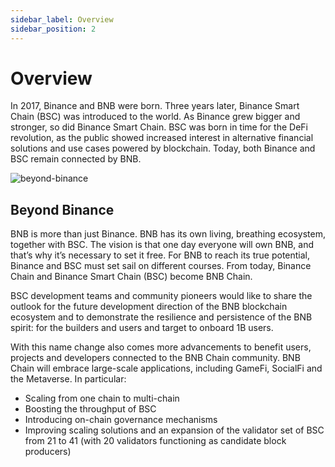 ```yaml
---
sidebar_label: Overview
sidebar_position: 2
---
```

# Overview
In 2017, Binance and BNB were born. Three years later, Binance Smart Chain (BSC) was introduced to the world.  As Binance grew bigger and stronger, so did Binance Smart Chain.  BSC was born in time for the DeFi revolution, as the public showed increased interest in alternative financial solutions and use cases powered by blockchain. Today, both Binance and BSC remain connected by BNB.

![beyond-binance](https://public.bnbstatic.com/image/cms/blog/20220215/dde5a744-2e11-4a58-bf71-34a29786d777.jpg)

## Beyond Binance
BNB is more than just Binance. BNB has its own living, breathing ecosystem, together with BSC. The vision is that one day everyone will own BNB, and that’s why it’s necessary to set it free. For BNB to reach its true potential, Binance and BSC must set sail on different courses. From today, Binance Chain and Binance Smart Chain (BSC) become BNB Chain.

BSC development teams and community pioneers would like to share the outlook for the future development direction of the BNB blockchain ecosystem and to demonstrate the resilience and persistence of the BNB spirit: for the builders and users and target to onboard 1B users.

With this name change also comes more advancements to benefit users, projects and developers connected to the BNB Chain community. BNB Chain will embrace large-scale applications, including GameFi, SocialFi and the Metaverse. In particular:
- Scaling from one chain to multi-chain
- Boosting the throughput of BSC
- Introducing on-chain governance mechanisms
- Improving scaling solutions and an expansion of the validator set of BSC from 21 to 41 (with 20 validators functioning as candidate block producers)